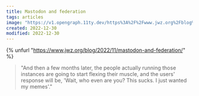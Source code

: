 ```yaml
---
title: Mastodon and federation
tags: articles
image: "https://v1.opengraph.11ty.dev/https%3A%2F%2Fwww.jwz.org%2Fblog%2F2022%2F11%2Fmastodon-and-federation%2F/onerror/"
created: 2022-12-30
modified: 2022-12-30
---
```


{% unfurl "https://www.jwz.org/blog/2022/11/mastodon-and-federation/" %}

> "And then a few months later, the people actually running those instances are going to start flexing their muscle, and the users' response will be, 'Wait, who even are you? This sucks. I just wanted my memes'."
